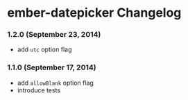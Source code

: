 # ember-datepicker Changelog

### 1.2.0 (September 23, 2014)

* add `utc` option flag

### 1.1.0 (September 17, 2014)

* add `allowBlank` option flag
* introduce tests